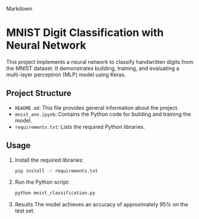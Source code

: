 Markdown
# MNIST Digit Classification with Neural Network

This project implements a neural network to classify handwritten digits from the MNIST dataset. It demonstrates building, training, and evaluating a multi-layer perceptron (MLP) model using Keras.

## Project Structure

- `README.md`: This file provides general information about the project.
- `mnist_ann.ipynb`: Contains the Python code for building and training the model.
- `requirements.txt`: Lists the required Python libraries.

## Usage

1. Install the required libraries:
   ```bash
   pip install -r requirements.txt

2. Run the Python script:
   ```bash
   python mnist_classification.py

4. Results
The model achieves an accuracy of approximately 95% on the test set.
